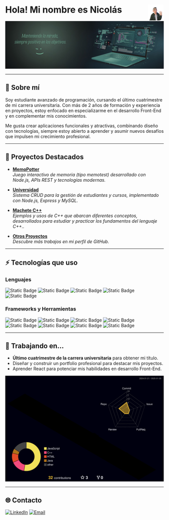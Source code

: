 # <img src="./images/avatar.png" width=10% align=right /> Hola! Mi nombre es Nicolás  

<a><img src="./images/bannerDgreen.jpg" borderRadius='1rem' boxShadow='0 5px 18px rgba(0,0,0,0.3)'></a>

---

## 🎯 Sobre mí  

Soy estudiante avanzado de programación, cursando el último cuatrimestre de mi carrera universitaria. Con más de 2 años de formación y experiencia en proyectos, estoy enfocado en especializarme en el desarrollo Front-End y en complementar mis conocimientos.  

Me gusta crear aplicaciones funcionales y atractivas, combinando diseño con tecnologías, siempre estoy abierto a aprender y asumir nuevos desafíos que impulsen mi crecimiento profesional.  

---

## 📂 Proyectos Destacados  

- **[MemoPotter](https://github.com/nicoKaminski/Memo-Potter)**  
  _Juego interactivo de memoria (tipo memotest) desarrollado con Node.js, APIs REST y tecnologías modernas._

- **[Universidad](https://github.com/nicoKaminski/universidad)**  
  _Sistema CRUD para la gestión de estudiantes y cursos, implementado con Node.js, Express y MySQL._

- **[Machete C++](https://github.com/nicoKaminski/Cplusplus-Usos)**  
  _Ejemplos y usos de C++ que abarcan diferentes conceptos, desarrollados para estudiar y practicar los fundamentos del lenguaje C++.._
  
- **[Otros Proyectos](https://github.com/nicoKaminski?tab=repositories)**  
  _Descubre más trabajos en mi perfil de GitHub._

---

## ⚡ Tecnologías que uso  

### Lenguajes  
![Static Badge](https://img.shields.io/badge/Java-white?logo=coffeescript&labelColor=rgb(91%2C136%2C165)&color=rgb(249%2C155%2C41)%20)
![Static Badge](https://img.shields.io/badge/HTML-white?logo=html5&labelColor=rgb(50%2C51%2C48)&color=rgb(226%2C79%2C38))
![Static Badge](https://img.shields.io/badge/CSS-white?logo=css3&labelColor=rgb(37%2C102%2C178)&color=rgb(64%2C159%2C217))
![Static Badge](https://img.shields.io/badge/JavaScript-white?logo=javascript&labelColor=rgb(50%2C51%2C48)&color=rgb(247%2C223%2C30))
![Static Badge](https://img.shields.io/badge/TypeScript-white?logo=typescript&logoColor=white&color=%233178C6)

### Frameworks y Herramientas  
![Static Badge](https://img.shields.io/badge/Git-w?logo=git&labelColor=353634&color=%23F05032)
![Static Badge](https://img.shields.io/badge/Node.js-back?logo=nodedotjs&logoColor=rgb(129%2C205%2C54)&labelColor=rgb(50%2C51%2C48)&color=rgb(129%2C205%2C54))
![Static Badge](https://img.shields.io/badge/Postman-white?logo=postman&labelColor=rgb(50%2C51%2C48)&color=%23DD3A0A)
![Static Badge](https://img.shields.io/badge/Jira-w?logo=jira&labelColor=353634&color=%230052CC)
![Static Badge](https://img.shields.io/badge/NPM-white?logo=npm&logoColor=rgb(203%2C70%2C33)&labelColor=rgb(50%2C51%2C48)&color=rgb(203%2C70%2C33))
![Static Badge](https://img.shields.io/badge/MySQL-white?logo=mysql&logoColor=rgb(11%2C114%2C149)&labelColor=%23ffffff&color=rgb(11%2C114%2C149))
![Static Badge](https://img.shields.io/badge/Figma-white?logo=figma&labelColor=2A313C&color=F25425)
![Static Badge](https://img.shields.io/badge/WordPress-w?logo=wordpress&labelColor=353634&color=%2321759B)


---

## 🚀 Trabajando en...  

- **Último cuatrimestre de la carrera universitaria** para obtener mi título.  
- Diseñar y construir un portfolio profesional para destacar mis proyectos.  
- Aprender React para potenciar mis habilidades en desarrollo Front-End.  

![](./profile-3d-contrib/profile-night-rainbow.svg)

---

## 🌐 Contacto  

[![LinkedIn](https://img.shields.io/badge/LinkedIn-w?logo=inspire&logoColor=white&labelColor=007AB5&color=007AB5)](https://www.linkedin.com/in/nkaminski-profile/) [![Email](https://img.shields.io/badge/eMail-w?logo=gmail&logoColor=white&labelColor=%23EA4335&color=%23EA4335)](mailto:nicokaminski89@gmail.com)
